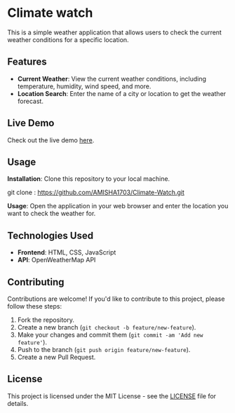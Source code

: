 # Climate watch

This is a simple weather application that allows users to check the current weather conditions for a specific location.

## Features

- **Current Weather**: View the current weather conditions, including temperature, humidity, wind speed, and more.
- **Location Search**: Enter the name of a city or location to get the weather forecast.

## Live Demo

Check out the live demo [here](https://climate-watch.netlify.app/).


## Usage

 **Installation**: Clone this repository to your local machine.

  git clone :  <https://github.com/AMISHA1703/Climate-Watch.git>
   
**Usage**: Open the application in your web browser and enter the location you want to check the weather for.

## Technologies Used

- **Frontend**: HTML, CSS, JavaScript
- **API**: OpenWeatherMap API

## Contributing

Contributions are welcome! If you'd like to contribute to this project, please follow these steps:

1. Fork the repository.
2. Create a new branch (`git checkout -b feature/new-feature`).
3. Make your changes and commit them (`git commit -am 'Add new feature'`).
4. Push to the branch (`git push origin feature/new-feature`).
5. Create a new Pull Request.

## License

This project is licensed under the MIT License - see the [LICENSE](LICENSE) file for details.

